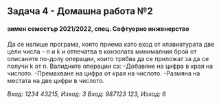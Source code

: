 ## Задача 4 - Домашна работа №2
#### зимен семестър 2021/2022, спец. Софтуерно инженерство

Да се напише програма, която приема като вход от клавиатурата две цели числа - n и k и отпечатва в конзолата минималния брой от описаните по-долу операции, които  трябва да се приложат за да се получи k от n.
Валидните операции са:
-Добавяне на цифра в края на числото.
-Премахване на цифра от края на числото.
-Размяна на местата на две цифри в числото.

*Вход: 1234 43215, Изход: 3*
*Вход: 987123 123, Изход: 6*